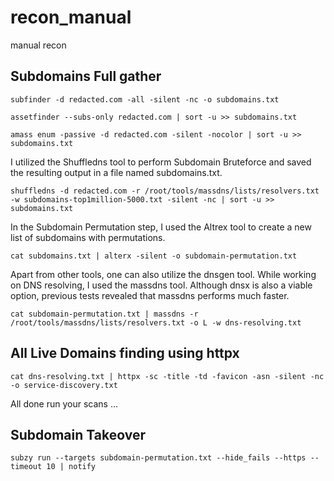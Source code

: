 # recon_manual
manual recon

## Subdomains Full gather

```
subfinder -d redacted.com -all -silent -nc -o subdomains.txt
```
```
assetfinder --subs-only redacted.com | sort -u >> subdomains.txt
```
```
amass enum -passive -d redacted.com -silent -nocolor | sort -u >> subdomains.txt
```

I utilized the Shuffledns tool to perform Subdomain Bruteforce and saved the resulting output in a file named subdomains.txt.

```
shuffledns -d redacted.com -r /root/tools/massdns/lists/resolvers.txt -w subdomains-top1million-5000.txt -silent -nc | sort -u >> subdomains.txt
```
In the Subdomain Permutation step, I used the Altrex tool to create a new list of subdomains with permutations.

```
cat subdomains.txt | alterx -silent -o subdomain-permutation.txt
```
Apart from other tools, one can also utilize the dnsgen tool. While working on DNS resolving, I used the massdns tool. Although dnsx is also a viable option, previous tests revealed that massdns performs much faster.

```
cat subdomain-permutation.txt | massdns -r /root/tools/massdns/lists/resolvers.txt -o L -w dns-resolving.txt
```
## All Live Domains finding using httpx
```
cat dns-resolving.txt | httpx -sc -title -td -favicon -asn -silent -nc -o service-discovery.txt
```

All done run your scans ...

## Subdomain Takeover
```
subzy run --targets subdomain-permutation.txt --hide_fails --https --timeout 10 | notify
```
